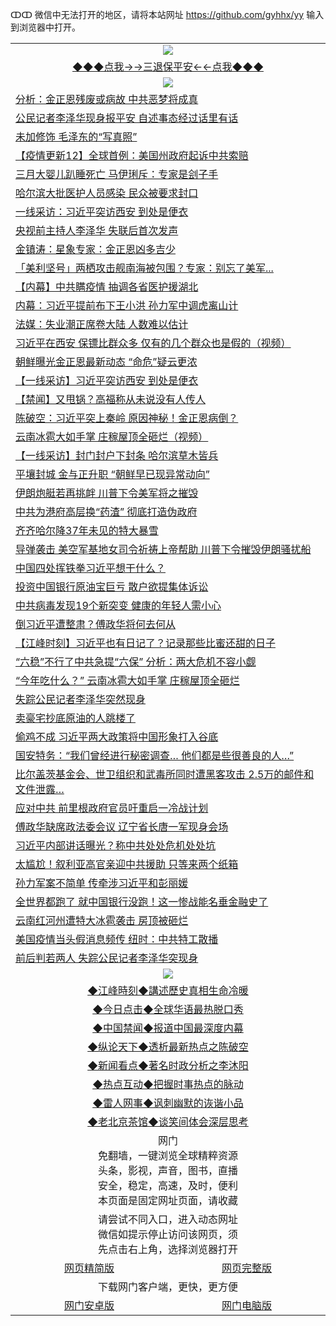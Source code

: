 ↀↀ 微信中无法打开的地区，请将本站网址 https://github.com/gyhhx/yy 输入到浏览器中打开。 

 <table>
  <tr>
    <td colspan="2" align=center><img src="https://github.com/gyhhx/image-upload/blob/master/3t%20(1).jpg"></td>
 </tr>
 <tr><td colspan="2" align="center"><a href="https://xfine.casa/oo.aspx?name=ogQuit&key=exgxucyqmkwgvwch&from=yy">◆◆◆点我→→三退保平安←←点我◆◆◆</a></td></tr>
  <tr>
    <td colspan="2" align=center><img src="https://cdn.jsdelivr.net/gh/gyoupiodf/im1/%E7%BD%91%E9%97%A8%E6%96%B0%E9%97%BB1.jpg"></td>
 </tr>
<tr><td colspan="2" align="left"><a href="https://xfine.casa/?name=c1160904&key=exgxucyqmkwgvwch&from=yy">分析：金正恩残废或病故 中共恶梦将成真</a></td></tr>
<tr><td colspan="2" align="left"><a href="https://xfine.casa/?name=c1161007&key=exgxucyqmkwgvwch&from=yy">公民记者李泽华现身报平安 自述事态经过话里有话</a></td></tr>
<tr><td colspan="2" align="left"><a href="https://xfine.casa/?name=c1161040&key=exgxucyqmkwgvwch&from=yy">未加修饰 毛泽东的“写真照”</a></td></tr>
<tr><td colspan="2" align="left"><a href="https://xfine.casa/?name=c1159454&key=exgxucyqmkwgvwch&from=yy">【疫情更新12】全球首例：美国州政府起诉中共索赔</a></td></tr>
<tr><td colspan="2" align="left"><a href="https://xfine.casa/?name=c1161004&key=exgxucyqmkwgvwch&from=yy">三月大婴儿趴睡死亡 马伊琍斥：专家是刽子手</a></td></tr>
<tr><td colspan="2" align="left"><a href="https://xfine.casa/?name=c1161006&key=exgxucyqmkwgvwch&from=yy">哈尔滨大批医护人员感染  民众被要求封口</a></td></tr>
<tr><td colspan="2" align="left"><a href="https://xfine.casa/?name=c1161017&key=exgxucyqmkwgvwch&from=yy">一线采访：习近平突访西安 到处是便衣</a></td></tr>
<tr><td colspan="2" align="left"><a href="https://xfine.casa/?name=c1160921&key=exgxucyqmkwgvwch&from=yy">央视前主持人李泽华 失联后首次发声</a></td></tr>
<tr><td colspan="2" align="left"><a href="https://xfine.casa/?name=c1160927&key=exgxucyqmkwgvwch&from=yy">金镇涛：星象专家：金正恩凶多吉少</a></td></tr>
<tr><td colspan="2" align="left"><a href="https://xfine.casa/?name=c1161039&key=exgxucyqmkwgvwch&from=yy">「美利坚号」两栖攻击舰南海被包围？专家：别忘了美军...</a></td></tr>
<tr><td colspan="2" align="left"><a href="https://xfine.casa/?name=c1161005&key=exgxucyqmkwgvwch&from=yy">【内幕】中共瞒疫情 抽调各省医护援湖北</a></td></tr>
<tr><td colspan="2" align="left"><a href="https://xfine.casa/?name=c1161076&key=exgxucyqmkwgvwch&from=yy">内幕：习近平提前布下王小洪 孙力军中调虎离山计</a></td></tr>
<tr><td colspan="2" align="left"><a href="https://xfine.casa/?name=c1161028&key=exgxucyqmkwgvwch&from=yy">法媒：失业潮正席卷大陆 人数难以估计</a></td></tr>
<tr><td colspan="2" align="left"><a href="https://xfine.casa/?name=c1161121&key=exgxucyqmkwgvwch&from=yy">习近平在西安  保镖比群众多  仅有的几个群众也是假的（视频）</a></td></tr>
<tr><td colspan="2" align="left"><a href="https://xfine.casa/?name=c1161157&key=exgxucyqmkwgvwch&from=yy">朝鲜曝光金正恩最新动态 “命危”疑云更浓</a></td></tr>
<tr><td colspan="2" align="left"><a href="https://xfine.casa/?name=c1160924&key=exgxucyqmkwgvwch&from=yy">【一线采访】习近平突访西安 到处是便衣</a></td></tr>
<tr><td colspan="2" align="left"><a href="https://xfine.casa/?name=c1161031&key=exgxucyqmkwgvwch&from=yy">【禁闻】又甩锅？高福称从未说没有人传人</a></td></tr>
<tr><td colspan="2" align="left"><a href="https://xfine.casa/?name=c1161033&key=exgxucyqmkwgvwch&from=yy">陈破空：习近平突上秦岭 原因神秘！金正恩病倒？</a></td></tr>
<tr><td colspan="2" align="left"><a href="https://xfine.casa/?name=c1161032&key=exgxucyqmkwgvwch&from=yy">云南冰雹大如手掌 庄稼屋顶全砸烂（视频）</a></td></tr>
<tr><td colspan="2" align="left"><a href="https://xfine.casa/?name=c1161030&key=exgxucyqmkwgvwch&from=yy">【一线采访】封门封户下封条 哈尔滨草木皆兵</a></td></tr>
<tr><td colspan="2" align="left"><a href="https://xfine.casa/?name=c1161137&key=exgxucyqmkwgvwch&from=yy">平壤封城 金与正升职 “朝鲜早已现异常动向”</a></td></tr>
<tr><td colspan="2" align="left"><a href="https://xfine.casa/?name=c1161016&key=exgxucyqmkwgvwch&from=yy">伊朗炮艇若再挑衅 川普下令美军将之摧毁</a></td></tr>
<tr><td colspan="2" align="left"><a href="https://xfine.casa/?name=c1161003&key=exgxucyqmkwgvwch&from=yy">中共为港府高层换“药渣” 彻底打造伪政府</a></td></tr>
<tr><td colspan="2" align="left"><a href="https://xfine.casa/?name=c1161025&key=exgxucyqmkwgvwch&from=yy">齐齐哈尔降37年未见的特大暴雪</a></td></tr>
<tr><td colspan="2" align="left"><a href="https://xfine.casa/?name=c1161113&key=exgxucyqmkwgvwch&from=yy">导弹袭击  美空军基地女司令祈祷上帝帮助  川普下令摧毁伊朗骚扰船</a></td></tr>
<tr><td colspan="2" align="left"><a href="https://xfine.casa/?name=c1161075&key=exgxucyqmkwgvwch&from=yy">中国四处挥铁拳习近平想干什么？</a></td></tr>
<tr><td colspan="2" align="left"><a href="https://xfine.casa/?name=c1161029&key=exgxucyqmkwgvwch&from=yy">投资中国银行原油宝巨亏 散户欲提集体诉讼</a></td></tr>
<tr><td colspan="2" align="left"><a href="https://xfine.casa/?name=c1161014&key=exgxucyqmkwgvwch&from=yy">中共病毒发现19个新突变 健康的年轻人需小心</a></td></tr>
<tr><td colspan="2" align="left"><a href="https://xfine.casa/?name=c1161178&key=exgxucyqmkwgvwch&from=yy">倒习近平遭整肃？傅政华将何去何从</a></td></tr>
<tr><td colspan="2" align="left"><a href="https://xfine.casa/?name=c1160926&key=exgxucyqmkwgvwch&from=yy">【江峰时刻】习近平也有日记了？记录那些比蜜还甜的日子</a></td></tr>
<tr><td colspan="2" align="left"><a href="https://xfine.casa/?name=c1161122&key=exgxucyqmkwgvwch&from=yy">“六稳”不行了中共急提“六保” 分析：两大危机不容小觑</a></td></tr>
<tr><td colspan="2" align="left"><a href="https://xfine.casa/?name=c1161055&key=exgxucyqmkwgvwch&from=yy">“今年吃什么？” 云南冰雹大如手掌 庄稼屋顶全砸烂</a></td></tr>
<tr><td colspan="2" align="left"><a href="https://xfine.casa/?name=c1160995&key=exgxucyqmkwgvwch&from=yy">失踪公民记者李泽华突然现身</a></td></tr>
<tr><td colspan="2" align="left"><a href="https://xfine.casa/?name=c1161139&key=exgxucyqmkwgvwch&from=yy">卖豪宅抄底原油的人跳楼了</a></td></tr>
<tr><td colspan="2" align="left"><a href="https://xfine.casa/?name=c1161147&key=exgxucyqmkwgvwch&from=yy">偷鸡不成 习近平两大政策将中国形象打入谷底</a></td></tr>
<tr><td colspan="2" align="left"><a href="https://xfine.casa/?name=c1161101&key=exgxucyqmkwgvwch&from=yy">国安特务：“我们曾经进行秘密调查… 他们都是些很善良的人…”</a></td></tr>
<tr><td colspan="2" align="left"><a href="https://xfine.casa/?name=c1161141&key=exgxucyqmkwgvwch&from=yy">比尔盖茨基金会、世卫组织和武毒所同时遭黑客攻击 2.5万的邮件和文件泄露…</a></td></tr>
<tr><td colspan="2" align="left"><a href="https://xfine.casa/?name=c1161022&key=exgxucyqmkwgvwch&from=yy">应对中共 前里根政府官员吁重启一冷战计划</a></td></tr>
<tr><td colspan="2" align="left"><a href="https://xfine.casa/?name=c1160977&key=exgxucyqmkwgvwch&from=yy">傅政华缺席政法委会议 辽宁省长唐一军现身会场</a></td></tr>
<tr><td colspan="2" align="left"><a href="https://xfine.casa/?name=c1161123&key=exgxucyqmkwgvwch&from=yy">习近平内部讲话曝光？称中共处处危机处处坑</a></td></tr>
<tr><td colspan="2" align="left"><a href="https://xfine.casa/?name=c1161176&key=exgxucyqmkwgvwch&from=yy">太尴尬！叙利亚高官亲迎中共援助 只等来两个纸箱</a></td></tr>
<tr><td colspan="2" align="left"><a href="https://xfine.casa/?name=c1161132&key=exgxucyqmkwgvwch&from=yy">孙力军案不简单 传牵涉习近平和彭丽媛</a></td></tr>
<tr><td colspan="2" align="left"><a href="https://xfine.casa/?name=c1161136&key=exgxucyqmkwgvwch&from=yy">全世界都跑了 就中国银行没跑！这一惨战能名垂金融史了</a></td></tr>
<tr><td colspan="2" align="left"><a href="https://xfine.casa/?name=c1161011&key=exgxucyqmkwgvwch&from=yy">云南红河州遭特大冰雹袭击  房顶被砸烂</a></td></tr>
<tr><td colspan="2" align="left"><a href="https://xfine.casa/?name=c1161056&key=exgxucyqmkwgvwch&from=yy">美国疫情当头假消息频传 纽时：中共特工散播</a></td></tr>
<tr><td colspan="2" align="left"><a href="https://xfine.casa/?name=c1161098&key=exgxucyqmkwgvwch&from=yy">前后判若两人 失踪公民记者李泽华突现身</a></td></tr>

 <tr>
   <td colspan="2" align=center><img src="https://cdn.jsdelivr.net/gh/gyoupiodf/im1/jf-1.jpg"></td>
  </tr>
   <tr>
   <td colspan="2" align=center> 
<a href="https://xfine.casa/oo.aspx?name=c922850&key=exgxucyqmkwgvwch&from=yy&tag=9877">◆江峰時刻◆講述歷史真相生命冷暖</a><br/>
    </td>
  </tr>
   <tr>
   <td colspan="2" align=center> 
<a href="https://xfine.casa/oo.aspx?name=c816850&key=exgxucyqmkwgvwch&from=yy&tag=9877">◆今日点击◆全球华语最热脱口秀</a><br/>
    </td>
  </tr>
  <tr>
  <td colspan="2" align=center>
<a href="https://xfine.casa/oo.aspx?name=c816860&key=exgxucyqmkwgvwch&from=yy&tag=99733110">◆中国禁闻◆报道中国最深度内幕</a><br/>
   </tr>
  <tr>
     <td colspan="2" align=center>
<a href="https://xfine.casa/oo.aspx?name=c816855&key=exgxucyqmkwgvwch&from=yy&tag=997110">◆纵论天下◆透析最新热点之陈破空</a><br/>
   </tr>
   <tr>
      <td colspan="2" align=center>
<a href="https://xfine.casa/oo.aspx?name=c838308&key=exgxucyqmkwgvwch&from=yy&tag=9973110">◆新闻看点◆著名时政分析之李沐阳</a><br/>
   </tr>
   <tr>
     <td colspan="2" align=center>
<a href="https://xfine.casa/oo.aspx?name=c816852&key=exgxucyqmkwgvwch&from=yy&tag=9733110">◆热点互动◆把握时事热点的脉动</a><br/>
   </tr>
   <tr>
      <td colspan="2" align=center>
<a href="https://xfine.casa/oo.aspx?name=c816694&key=exgxucyqmkwgvwch&from=yy&tag=93310">◆雷人网事◆讽刺幽默的诙谐小品</a><br/>
   </tr>
   <tr>
    <td colspan="2" align=center>
<a href="https://xfine.casa/oo.aspx?name=c816650&key=exgxucyqmkwgvwch&from=yy&tag=9973110">◆老北京茶馆◆谈笑间体会深层思考</a><br/>
   </tr>
<tr>
    <td colspan="2" align="center">网门<br/>免翻墙，一键浏览全球精粹资源<br/>头条，影视，声音，图书，直播<br/>安全，稳定，高速，及时，便利<br/>本页面是固定网址页面，请收藏</td>
  <tr>
  <tr>
    <td colspan="2" align="center">请尝试不同入口，进入动态网址<br/>微信如提示停止访问该网页，须<br/>先点击右上角，选择浏览器打开</td>
  <tr>  
  <tr>
    <td align="center"><a href="https://gitcdn.xyz/repo/otiny/up/master/show002.htm">网页精简版</a></td>
    <td align="center"><a href="https://gitcdn.xyz/repo/otiny/up/master/show001.htm">网页完整版</a></td>
  </tr>
  <tr>
    <td colspan="2" align="center">下载网门客户端，更快，更方便</td>
  <tr>
  <tr>
    <td align="center"><a href="https://raw.githubusercontent.com/opipe/up/master/oGatea.apk">网门安卓版</a></td>
    <td align="center"><a href="https://raw.githubusercontent.com/opipe/up/master/oGate.zip">网门电脑版</a></td>
  </tr>

</table>
